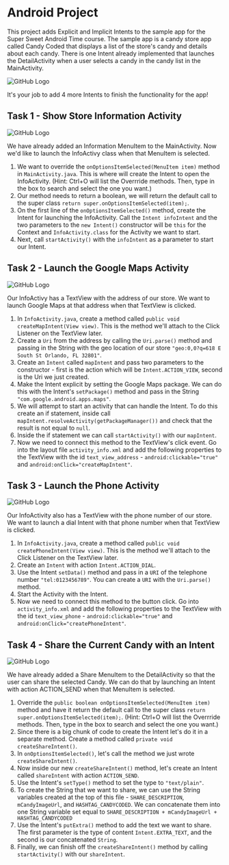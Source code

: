 # Android Project
This project adds Explicit and Implicit Intents to the sample app for the Super Sweet Android Time course.  The sample app is a candy store app called Candy Coded that displays a list of the store's candy and details about each candy.  There is one Intent already implemented that launches the DetailActivity when a user selects a candy in the candy list in the MainActivity.

![GitHub Logo](/images/DetailIntent.png)

It's your job to add 4 more Intents to finish the functionality for the app!

## Task 1 - Show Store Information Activity

![GitHub Logo](/images/InfoIntent.png)

We have already added an Information MenuItem to the MainActivity. Now we'd like to launch the InfoActivy class when that MenuItem is selected.
1. We want to override the `onOptionsItemSelected(MenuItem item)` method in `MainActivity.java`.  This is where will create the Intent to open the InfoActivity. (Hint: Ctrl+O will list the Overrride methods.  Then, type in the box to search and select the one you want.)
2. Our method needs to return a boolean, we will return the default call to the super class `return super.onOptionsItemSelected(item);`.
3. On the first line of the `onOptionsItemSelected()` method, create the Intent for launching the InfoActivity.  Call the `Intent infoIntent` and the two parameters to the `new Intent()` constructor will be `this` for the Context and `InfoActivity.class` for the Activity we want to start.
3. Next, call `startActivity()` with the `infoIntent` as a parameter to start our Intent.

## Task 2 - Launch the Google Maps Activity

![GitHub Logo](/images/MapIntent.png)

Our InfoActivy has a TextView with the address of our store.  We want to launch Google Maps at that address when that TextView is clicked.
1. In `InfoActivity.java`, create a method called `public void createMapIntent(View view)`.  This is the method we'll attach to the Click Listener on the TextView later.
2. Create a `Uri` from the address by calling the `Uri.parse()` method and passing in the String with the geo location of our store `"geo:0,0?q=618 E South St Orlando, FL 32801"`.
3. Create an `Intent` called `mapIntent` and pass two parameters to the constructor - first is the action which will be `Intent.ACTION_VIEW`, second is the Uri we just created.
4. Make the Intent explicit by setting the Google Maps package. We can do this with the Intent's `setPackage()` method and pass in the String `"com.google.android.apps.maps"`.
5. We will attempt to start an activity that can handle the Intent.  To do this create an if statement, inside call `mapIntent.resolveActivity(getPackageManager())` and check that the result is not equal to `null`.
6. Inside the if statement we can call `startActivity()` with our `mapIntent`.
7. Now we need to connect this method to the TextView's click event. Go into the layout file `activity_info.xml` and add the following properties to the TextView with the id `text_view_address` - `android:clickable="true"` and `android:onClick="createMapIntent"`.

## Task 3 - Launch the Phone Activity

![GitHub Logo](/images/PhoneIntent.png)

Our InfoActivity also has a TextView with the phone number of our store.  We want to launch a dial Intent with that phone number when that TextView is clicked.
1. In `InfoActivity.java`, create a method called `public void createPhoneIntent(View view)`.  This is the method we'll attach to the Click Listener on the TextView later.
2. Create an `Intent` with action `Intent.ACTION_DIAL`.
3. Use the Intent `setData()` method and pass in a `URI` of the telephone number `"tel:0123456789"`. You can create a `URI` with the `Uri.parse()` method.
4. Start the Activity with the Intent.
5. Now we need to connect this method to the button click. Go into `activity_info.xml` and add the following properties to the TextView with the id `text_view_phone` - `android:clickable="true"` and `android:onClick="createPhoneIntent"`.

## Task 4 - Share the Current Candy with an Intent

![GitHub Logo](/images/ShareIntent.png)

We have already added a Share MenuItem to the DetailActivity so that the user can share the selected Candy. We can do that by launching an Intent with action ACTION_SEND when that MenuItem is selected.
1. Override the `public boolean onOptionsItemSelected(MenuItem item)` method and have it return the default call to the super class `return super.onOptionsItemSelected(item);`.  (Hint: Ctrl+O will list the Overrride methods.  Then, type in the box to search and select the one you want.)
2. Since there is a big chunk of code to create the Intent let's do it in a separate method. Create a method called `private void createShareIntent()`.
3. In `onOptionsItemSelected()`, let's call the method we just wrote `createShareIntent()`.
4. Now inside our new `createShareIntent()` method, let's create an Intent called `shareIntent` with action `ACTION_SEND`.
5. Use the Intent's `setType()` method to set the type to `"text/plain"`.
6. To create the String that we want to share, we can use the String variables created at the top of this file - `SHARE_DESCRIPTION`, `mCandyImageUrl`, and `HASHTAG_CANDYCODED`.  We can concatenate them into one String variable set equal to `SHARE_DESCRIPTION + mCandyImageUrl + HASHTAG_CANDYCODED`
7. Use the Intent's `putExtra()` method to add the text we want to share. The first parameter is the type of content `Intent.EXTRA_TEXT`, and the second is our concatenated `String`.
8. Finally, we can finish off the `createShareIntent()` method by calling `startActivity()` with our `shareIntent`.
